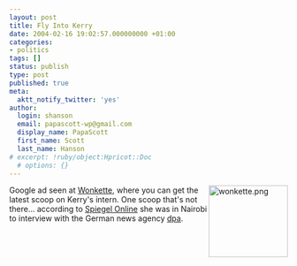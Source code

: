 ```yaml
---
layout: post
title: Fly Into Kerry
date: 2004-02-16 19:02:57.000000000 +01:00
categories:
- politics
tags: []
status: publish
type: post
published: true
meta:
  aktt_notify_twitter: 'yes'
author:
  login: shanson
  email: papascott-wp@gmail.com
  display_name: PapaScott
  first_name: Scott
  last_name: Hanson
# excerpt: !ruby/object:Hpricot::Doc
  # options: {}
---
```

<p><img alt="wonkette.png" src="http://www.papascott.de/wordpress/wp-content/uploads/2004/02/wonkette.png" width="143" height="130" border="0" align="right" /> Google ad seen at <a href="http://www.wonkette.com/">Wonkette</a>, where you can get the latest scoop on Kerry's intern. One scoop that's not there... according to <a title="US-Wahlkampf: Deutsche Spur - Politik - SPIEGEL ONLINE" href="http://www.spiegel.de/politik/ausland/0,1518,286669,00.html">Spiegel Online</a> she was in Nairobi to interview with the German news agency <a href="http://www.dpa.de/">dpa</a>.</p>
